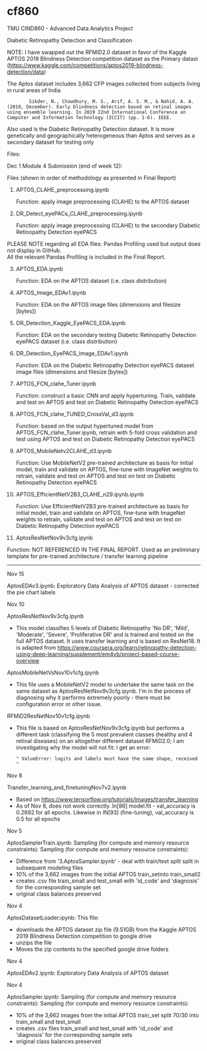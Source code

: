# cf860
TMU CIND860  - Advanced Data Analytics Project

Diabetic Retinopathy Detection and Classification


NOTE: I have swapped out the RFMiD2.0 dataset in favor of the Kaggle APTOS 2019 Blindness Detection competition dataset as the Primary datast (https://www.kaggle.com/competitions/aptos2019-blindness-detection/data)

The Aptos dataset includes 3,662 CFP images collected from subjects living in rural areas of India

			Sikder, N., Chowdhury, M. S., Arif, A. S. M., & Nahid, A. A. (2019, December). Early blindness detection based on retinal images using ensemble learning. In 2019 22nd International Conference on Computer and Information Technology (ICCIT) (pp. 1-6). IEEE.

Also used is the Diabetic Retinopathy Detection dataset.  It is more genetically and geographically heterogeneous than Aptos and serves as a secondary dataset for testing only

Files:

Dec 1 Module 4 Submission (end of week 12):

Files (shown in order of methodology as presented in Final Report)

1. APTOS_CLAHE_preprocessing.ipynb

   Function: apply image preprocessing (CLAHE) to the APTOS dataset

2. DR_Detect_eyePACs_CLAHE_preprocessing.ipynb

   Function: apply image preprocessing (CLAHE) to the secondary Diabetic Retinopathy Detection eyePACS

PLEASE NOTE regarding all EDA files: Pandas Profiling used but output does not display in GitHub.  
All the relevant Pandas Profiling is included in the Final Report.

3. APTOS_EDA.ipynb 

   Function: EDA on the APTOS dataset (i.e. class distribution)

4. APTOS_Image_EDAv1.ipynb

    Function: EDA on the APTOS image files (dimensions and filesize [bytes])

5. DR_Detection_Kaggle_EyePACS_EDA.ipynb

   Function: EDA on the secondary testing Diabetic Retinopathy Detection eyePACS dataset (i.e. class distribution)

6. DR_Detection_EyePACS_Image_EDAv1.ipynb

   Function: EDA on the Diabetic Retinopathy Detection eyePACS dataset image files (dimensions and filesize [bytes])

6. APTOS_FCN_clahe_Tuner.ipynb

   Function: construct a basic CNN and apply hypertuning. Train, validate and test on APTOS and test on Diabetic Retinopathy Detection eyePACS

7. APTOS_FCN_clahe_TUNED_CrossVal_d3.ipynb

   Function: based on the output hypertuned model from APTOS_FCN_clahe_Tuner.ipynb, retrain with 5-fold cross validation and test using APTOS and test on Diabetic Retinopathy Detection eyePACS

8. APTOS_MobileNetv2CLAHE_d3.ipynb

   Function: Use MobileNetV2 pre-trained architecture as basis for initial model, train and validate on APTOS, fine-tune with ImageNet weights to retrain, validate and test on APTOS and test on test on Diabetic Retinopathy Detection eyePACS

9. APTOS_EfficientNetV2B3_CLAHE_n29.ipynb.ipynb

   Function: Use EfficientNetV2B3 pre-trained architecture as basis for initial model, train and validate on APTOS, fine-tune with ImageNet weights to retrain, validate and test on APTOS and test on test on Diabetic Retinopathy Detection eyePACS

10. AptosResNetNov9v3cfg.ipynb

   Function: NOT REFERENCED IN THE FINAL REPORT.  Used as an preliminary template for pre-trained architecture / transfer learning pipeline

*********************************************************************************

Nov 15

   AptosEDAv3.ipynb: Exploratory Data Analysis of APTOS dataset - corrected the pie chart labels


Nov 10

   AptosResNetNov9v3cfg.ipynb
   
   * This model classifies 5 levels of Diabetic Retinopathy 'No DR', 'Mild', 'Moderate', 'Severe', 'Proliferative DR' and is trained and tested on the full APTOS dataset. It uses transfer learning and is based on ResNet18.  It is adapted from https://www.coursera.org/learn/retinopathy-detection-using-deep-learning/supplement/em4yb/project-based-course-overview

   AptosMobileNetVsNov10v1cfg.ipynb

   * This file uses a MobileNetV2 model to undertake the same task on the same dataset as AptosResNetNov9v3cfg.ipynb.  I'm in the process of diagnosing why it performs extremely poorly - there must be configuration error or other issue.
     
   RFMiD2ResNetNov10v1cfg.ipynb
   
   * This file is based on AptosResNetNov9v3cfg.ipynb but performs a different task (classifying the 5 most prevalent classes (healthy and 4 retinal diseases) on an altogether different dataset RFMiD2.0; I am investigating why the model will not fit: I get an error:  

         " ValueError: logits and labels must have the same shape, received "

  
Nov 8

   Transfer_learning_and_finetuningNov7v2.ipynb
   * Based on https://www.tensorflow.org/tutorials/images/transfer_learning
   * As of Nov 8, does not work correctly. In[86] model.fit - val_accuracy is 0.2692 for all epochs. Likewise in IN[93] (fine-tuning), val_accuracy is 0.5 for all epochs

Nov 5

   AptosSamplerTrain.ipynb: Sampling (for compute and memory resource constraints):
   Sampling (for compute and memory resource constraints):
   * Difference from '3.AptosSampler.ipynb' - deal with train/test split split in subsequent modeling files
   * 10% of the 3,662 images from the initial APTOS train_setinto train_small2
   * creates .csv file train_small and test_small with 'id_code' and 'diagnosis' for the corresponding sample set
   * original class balances preserved
  
Nov 4

  AptosDatasetLoader.ipynb: This file:
  * downloads the APTOS dataset zip file (9.51GB) from the Kaggle APTOS 2019 Blindness Detection competition to google drive
  * unzips the file
  * Moves the zip contents to the specified google drive folders
    
Nov 4
 
 AptosEDAv2.ipynb: Exploratory Data Analysis of APTOS dataset

Nov 4

   AptosSampler.ipynb: Sampling (for compute and memory resource constraints):
   Sampling (for compute and memory resource constraints):
   * 10% of the 3,662 images from the initial APTOS train_set split 70/30 into train_small and test_small
   * creates .csv files train_small and test_small with 'id_code' and 'diagnosis' for the corresponding sample sets
   * original class balances preserved

